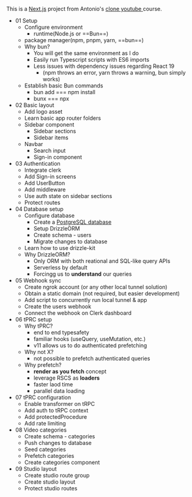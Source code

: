 This is a [Next.js](https://nextjs.org) project from Antonio's [clone youtube ](https://www.youtube.com/watch?v=ArmPzvHTcfQ) course.


- 01 Setup
	- Configure environment
		- runtime(Node.js or ==Bun==)
    - package manager(npm, pnpm, yarn, ==bun==)
  - Why bun?
    - You will get the same environment as I do
    - Easily run Typescript scripts with ES6 imports
    - Less issues with dependency issues regarding React 19
      - (npm throws an error, yarn throws a warning, bun simply works)
  - Establish basic Bun commands
    - bun add === npm install
    - bunx === npx
- 02 Basic layout
  - Add logo asset
  - Learn basic app router folders
  - Sidebar component
    - Sidebar sections
    - Sidebar items
  - Navbar
    - Search input
    - Sign-in component 
- 03 Authentication
  - Integrate clerk
  - Add Sign-in screens
  - Add UserButton
  - Add middleware
  - Use auth state on sidebar sections
  - Protect routes
- 04 Database setup
  - Configure database
    - Create a [PostgreSQL database](www.neon.tech)
    - Setup DrizzleORM
    - Create schema - users
    - Migrate changes to database
  - Learn how to use drizzle-kit
  - Why DrizzleORM?
    - Only ORM with both reational and SQL-like query APIs
    - Serverless by default
    - Forcingg us to **understand** our queries
- 05 Webhook sync
  - Create ngrok account (or any other local tunnel solution)
  - Obtain a static domain (not required, but easier development)
  - Add script to concurrently run local tunnel & app
  - Create the users webhook
  - Connect the webhook on Clerk dashboard
- 06 tPRC setup
  - Why tPRC?
    - end to end typesafety
    - familiar hooks (useQuery, useMutation, etc.)
    - v11 allows us to do authenticated prefetching
  - Why not X?
    - not possible to prefetch authenticated queries
  - Why prefetch?
    - **render as you fetch** concept
    - leverage RSCS as **loaders**
    - faster laod time
    - parallel data loading
- 07 tPRC configuration
  - Enable transformer on tRPC
  - Add auth to tRPC context
  - Add protectedProcedure
  - Add rate limiting
- 08 Video categories
  - Create schema - categories
  - Push changes to database
  - Seed categories
  - Prefetch categories
  - Create categories component
- 09 Studio layout
  - Create studio route group
  - Create studio layout
  - Protect studio routes